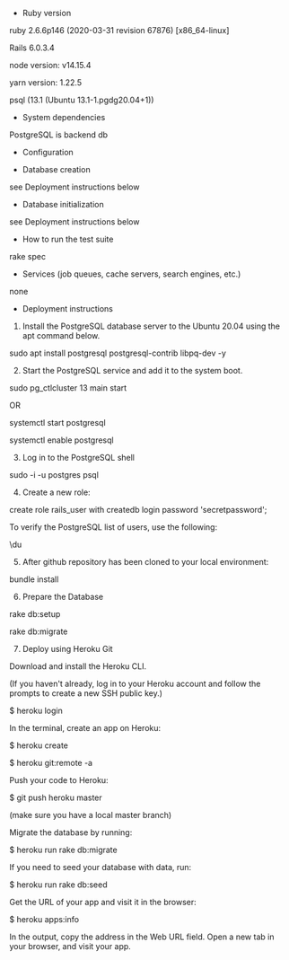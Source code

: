 * Ruby version

ruby 2.6.6p146 (2020-03-31 revision 67876) [x86_64-linux]

Rails 6.0.3.4

node version:  v14.15.4

yarn version:  1.22.5

psql (13.1 (Ubuntu 13.1-1.pgdg20.04+1))

* System dependencies

PostgreSQL is backend db

* Configuration

* Database creation

see Deployment instructions below

* Database initialization

see Deployment instructions below

* How to run the test suite

rake spec

* Services (job queues, cache servers, search engines, etc.)

none

* Deployment instructions


1. Install the PostgreSQL database server to the Ubuntu 20.04 using the apt command below.

sudo apt install postgresql postgresql-contrib libpq-dev -y

2. Start the PostgreSQL service and add it to the system boot.

sudo pg_ctlcluster 13 main start

OR

systemctl start postgresql

systemctl enable postgresql

3. Log in to the PostgreSQL shell

sudo -i -u postgres psql

4. Create a new role:

create role rails_user with createdb login password 'secretpassword';

To verify the PostgreSQL list of users, use the following:

\du

5. After github repository has been cloned to your local environment:

bundle install

6. Prepare the Database

rake db:setup

rake db:migrate

7. Deploy using Heroku Git

Download and install the Heroku CLI.

(If you haven't already, log in to your Heroku account and follow the prompts to create a new SSH public key.)

$ heroku login

In the terminal, create an app on Heroku:

$ heroku create

$ heroku git:remote -a <Name-of-heroku-app>

Push your code to Heroku:

$ git push heroku master   

(make sure you have a local master branch)

Migrate the database by running:

$ heroku run rake db:migrate

If you need to seed your database with data, run:

$ heroku run rake db:seed

Get the URL of your app and visit it in the browser:

$ heroku apps:info

In the output, copy the address in the Web URL field. Open a new tab in your browser, and visit your app.
